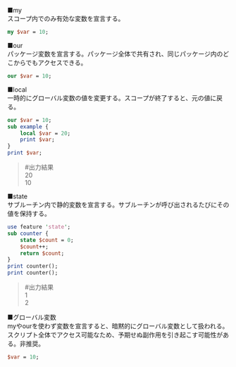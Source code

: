 ■my  
スコープ内でのみ有効な変数を宣言する。
```perl
my $var = 10;
```
■our  
パッケージ変数を宣言する。パッケージ全体で共有され、同じパッケージ内のどこからでもアクセスできる。  
```perl
our $var = 10;
```
■local  
一時的にグローバル変数の値を変更する。スコープが終了すると、元の値に戻る。
```perl
our $var = 10;
sub example {
    local $var = 20;
    print $var;
}
print $var;
```
>#出力結果  
20  
10  
>
■state  
サブルーチン内で静的変数を宣言する。サブルーチンが呼び出されるたびにその値を保持する。
```perl
use feature 'state';
sub counter {
    state $count = 0;
    $count++;
    return $count;
}
print counter(); 
print counter(); 
```
>#出力結果  
1  
2  
>
■グローバル変数  
myやourを使わず変数を宣言すると、暗黙的にグローバル変数として扱われる。  
スクリプト全体でアクセス可能なため、予期せぬ副作用を引き起こす可能性がある。非推奨。
```perl
$var = 10;
```
